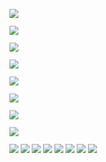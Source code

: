 ![](logo.png)

![](./assets/logo.png)

![](/public/logo.png)

![](https://d.umijs.org/public/logo.png)

![](测试.png)

![](./assets/测试.png)

![](/public/测试.png)

![](https://d.umijs.org/public/测试.png)

<img src="logo.png" />
<img src="./assets/logo.png" />
<img src="/public/logo.png" />
<img src="https://d.umijs.org/public/logo.png" />
<img src="测试.png" />
<img src="./assets/测试.png" />
<img src="/public/测试.png" />
<img src="https://d.umijs.org/public/测试.png" />
